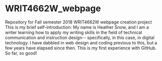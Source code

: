 # WRIT4662W_webpage
Repository for Fall semester 2018 WRIT4662W webpage creation project
This is my brief self-introduction: My name is Heather Snow, and I am a writer learning how to apply my writing skills in the field of technical communication and instruction design-- specifically, in this case, in digital technology. I have dabbled in web design and coding previous to this, but a few years have elapsed since then. This is my first experience with GitHub. So far, so good!
